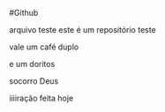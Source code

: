 #Github

arquivo teste
este é um repositório teste

vale um café duplo 


e um doritos

socorro Deus 


iiiiração feita hoje 

